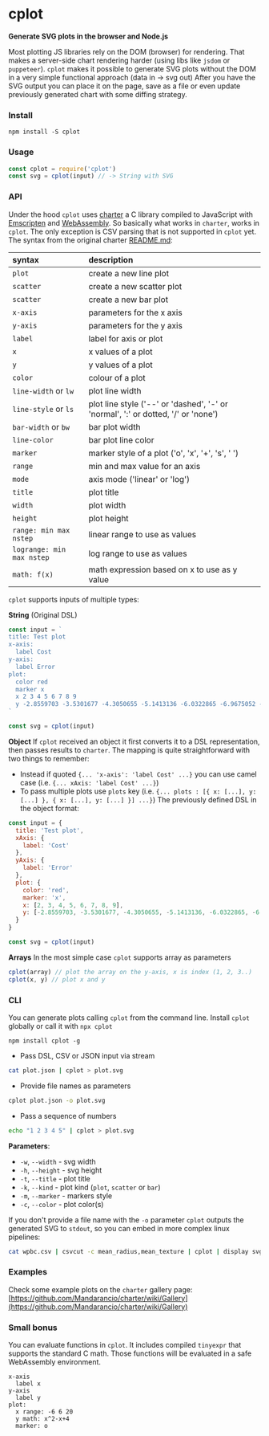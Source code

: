 # cplot

**Generate SVG plots in the browser and Node.js**

Most plotting JS libraries rely on the DOM (browser) for rendering. 
That makes a server-side chart rendering harder (using libs like `jsdom` or `puppeteer`). 
`cplot` makes it possible to generate SVG plots without the DOM in a very simple functional approach (data in -> svg out)
After you have the SVG output you can place it on the page, save as a file or even update previously generated chart with some diffing strategy.

### Install
```
npm install -S cplot
```

### Usage
```javascript
const cplot = require('cplot')
const svg = cplot(input) // -> String with SVG
```

### API
Under the hood `cplot` uses [charter](https://github.com/Mandarancio/charter) a C library compiled to JavaScript with [Emscripten](https://emscripten.org/) and [WebAssembly](https://webassembly.org/). So basically what works in `charter`, works in `cplot`. The only exception is CSV parsing that is not supported in `cplot` yet. The syntax from the original charter [README.md](https://github.com/Mandarancio/charter/blob/master/README.md):

| syntax | description |
| :----- | :------  |
|```plot```| create a new line plot|
|```scatter```| create a new scatter plot|
|```scatter```| create a new bar plot  |
|```x-axis```| parameters for the x axis |
|```y-axis```| parameters for the y axis |
|```label``` | label for axis or plot |
|```x```| x values of a plot |
|```y```| y values of a plot | 
|```color```| colour of a plot |  
|```line-width``` or ```lw```| plot line width |
|```line-style``` or ```ls```| plot line style ('--' or 'dashed', '-' or 'normal', ':' or dotted, '/' or 'none')|
|```bar-width``` or ```bw``` | bar plot width|
|```line-color```| bar plot line color |
|```marker```| marker style of a plot ('o', 'x', '+', 's', ' ')|
|```range```| min and max value for an axis |
|```mode``` | axis mode ('linear' or 'log') |
|```title```| plot title |
|```width```| plot width |
|```height```| plot height |
|```range: min max nstep```| linear range to use as values |
|```logrange: min max nstep```| log range to use as values |
|```math: f(x)```| math expression based on x to use as y value |

`cplot` supports inputs of multiple types:

**String** (Original DSL)
```javascript
const input = `
title: Test plot
x-axis:
  label Cost
y-axis:
  label Error
plot:
  color red
  marker x
  x 2 3 4 5 6 7 8 9
  y -2.8559703 -3.5301677 -4.3050655 -5.1413136 -6.0322865 -6.9675052 -7.9377747
`

const svg = cplot(input)
```

**Object**
If `cplot` received an object it first converts it to a DSL representation, then passes results to `charter`. The mapping is quite straightforward with two things to remember:
* Instead if quoted `{... 'x-axis': 'label Cost' ...}` you can use camel case (i.e. `{... xAxis: 'label Cost' ...}`)
* To pass multiple plots use `plots` key (i.e. `{... plots : [{ x: [...], y: [...] }, { x: [...], y: [...] }] ...}`)
The previously defined DSL in the object format:
```javascript
const input = {
  title: 'Test plot',
  xAxis: {
    label: 'Cost'
  },
  yAxis: {
    label: 'Error'
  },
  plot: {
    color: 'red',
    marker: 'x',
    x: [2, 3, 4, 5, 6, 7, 8, 9],
    y: [-2.8559703, -3.5301677, -4.3050655, -5.1413136, -6.0322865, -6.9675052, -7.9377747]
  }
}

const svg = cplot(input)
```


**Arrays**
In the most simple case `cplot` supports array as parameters
```javascript
cplot(array) // plot the array on the y-axis, x is index (1, 2, 3..)
cplot(x, y) // plot x and y
```

### CLI
You can generate plots calling `cplot` from the command line. Install `cplot` globally or call it with `npx cplot`
```
npm install cplot -g
```

* Pass DSL, CSV or JSON input via stream
```bash
cat plot.json | cplot > plot.svg
```
* Provide file names as parameters
```bash
cplot plot.json -o plot.svg
```
* Pass a sequence of numbers
```bash
echo "1 2 3 4 5" | cplot > plot.svg
```

**Parameters**:
- `-w`, `--width` - svg width
- `-h`, `--height` - svg height
- `-t`, `--title` - plot title
- `-k`, `--kind` - plot kind (`plot`, `scatter` or `bar`)
- `-m`, `--marker` - markers style
- `-c`, `--color` - plot color(s)

If you don't provide a file name with the `-o` parameter `cplot` outputs the generated SVG to `stdout`, so you can embed in more complex linux pipelines:
```bash
cat wpbc.csv | csvcut -c mean_radius,mean_texture | cplot | display svg:-
```

### Examples
Check some example plots on the `charter` gallery page: [https://github.com/Mandarancio/charter/wiki/Gallery](https://github.com/Mandarancio/charter/wiki/Gallery)

### Small bonus
You can evaluate functions in `cplot`. It includes compiled `tinyexpr` that supports the standard C math. Those functions will be evaluated in a safe WebAssembly environment.
```
x-axis
  label x
y-axis
  label y
plot:
  x range: -6 6 20
  y math: x^2-x+4
  marker: o
```

